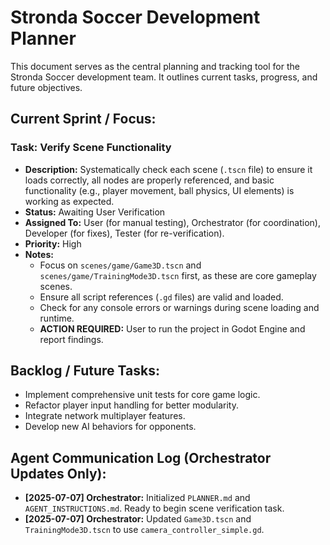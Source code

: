 # Stronda Soccer Development Planner

This document serves as the central planning and tracking tool for the Stronda Soccer development team. It outlines current tasks, progress, and future objectives.

## Current Sprint / Focus:

### Task: Verify Scene Functionality

*   **Description:** Systematically check each scene (`.tscn` file) to ensure it loads correctly, all nodes are properly referenced, and basic functionality (e.g., player movement, ball physics, UI elements) is working as expected.
*   **Status:** Awaiting User Verification
*   **Assigned To:** User (for manual testing), Orchestrator (for coordination), Developer (for fixes), Tester (for re-verification).
*   **Priority:** High
*   **Notes:**
    *   Focus on `scenes/game/Game3D.tscn` and `scenes/game/TrainingMode3D.tscn` first, as these are core gameplay scenes.
    *   Ensure all script references (`.gd` files) are valid and loaded.
    *   Check for any console errors or warnings during scene loading and runtime.
    *   **ACTION REQUIRED:** User to run the project in Godot Engine and report findings.

## Backlog / Future Tasks:

*   Implement comprehensive unit tests for core game logic.
*   Refactor player input handling for better modularity.
*   Integrate network multiplayer features.
*   Develop new AI behaviors for opponents.

## Agent Communication Log (Orchestrator Updates Only):

*   **[2025-07-07] Orchestrator:** Initialized `PLANNER.md` and `AGENT_INSTRUCTIONS.md`. Ready to begin scene verification task.
*   **[2025-07-07] Orchestrator:** Updated `Game3D.tscn` and `TrainingMode3D.tscn` to use `camera_controller_simple.gd`.
